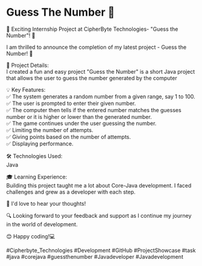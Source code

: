 # Guess The Number 🤔

🚀 Exciting Internship Project at CipherByte Technologies- "Guess the Number"! 🎉

I am thrilled to announce the completion of my latest project - Guess the Number! 🌟

🎯 Project Details: <br>
I created a fun and easy project "Guess the Number" is a short Java project that allows the user to guess the number generated by the computer

💡 Key Features:<br>
✅ The system generates a random number from a given range, say 1 to 100. <br>
✅ The user is prompted to enter their given number.<br>
✅ The computer then tells if the entered number matches the guesses number or it is higher or lower than the generated number.<br>
✅ The game continues under the user guessing the number.<br>
✅ Limiting the number of attempts.<br>
✅ Giving points based on the number of attempts.<br>
✅ Displaying performance.<br>

🛠 Technologies Used:<br>
    Java

🎓 Learning Experience:<br>
Building this project taught me a lot about Core-Java development. I faced challenges and grew as a developer with each step.

📢 I'd love to hear your thoughts!

🔍 Looking forward to your feedback and support as I continue my journey in the world of development.

😊 Happy coding!💻

#Cipherbyte_Technologies #Development #GitHub #ProjectShowcase #task #java #corejava #guessthenumber #Javadeveloper
#Javadevelopment

